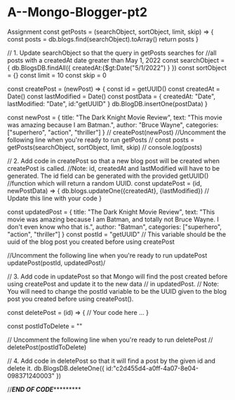 # A--Mongo-Blogger-pt2
Assignment
const getPosts = (searchObject, sortObject, limit, skip) => {
const posts = db.blogs.find(searchObject).toArray()
return posts
}

// 1. Update searchObject so that the query in getPosts searches for 
//all posts with a createdAt date greater than May 1, 2022
const searchObject = {
    db.BlogsDB.findAll({
      createdAt:{$gt:Date("5/1/2022") 
    }
})
const sortObject = {}
const limit = 10
const skip = 0

const createPost = (newPost) => {
const id = getUUID()
const createdAt = Date()
const lastModified = Date()
const postData = {
  createdAt: "Date",
  lastModified: "Date",
  id:"getUUID"
}
db.BlogDB.insertOne(postData)
}

const newPost = {
title: "The Dark Knight Movie Review",
text: "This movie was amazing because I am Batman.",
author: "Bruce Wayne",
categories: ["superhero", "action", "thriller"]
}
// createPost(newPost)
//Uncomment the following line when you're ready to run getPosts
// const posts = getPosts(searchObject, sortObject, limit, skip)
// console.log(posts)


//  2. Add code in createPost so that a new blog post will be created when createPost is called.
//Note: id, createdAt and lastModified will have to be generated. The id field can be generated with the provided getUUID()
//function which will return a random UUID.
const updatePost = (id, newPostData) => {
db.blogs.updateOne({createdAt}, {lastModified}) // Update this line with your code
}

const updatedPost = {
title: "The Dark Knight Movie Review",
text: "This movie was amazing because I am Batman, and totally not Bruce Wayne. I don't even know who that is.",
author: "Batman",
categories: ["superhero", "action", "thriller"]
}
const postId = "getUUID" // This variable should be the uuid of the blog post you created before using createPost

//Uncomment the following line when you're ready to run updatePost
updatePost(postId, updatedPost)/


//  3. Add code in updatePost so that Mongo will find the post created before using createPost and update it to the new data
// in updatedPost.
// Note: You will need to change the postId variable to be the UUID given to the blog post you created before using createPost().

const deletePost = (id) => {
// Your code here ...
}

const postIdToDelete = ""

// Uncomment the following line when you're ready to run deletePost
// deletePost(postIdToDelete)


// 4. Add code in deletePost so that it will find a post by the given id and delete it.
db.BlogsDB.deleteOne({
    id:"c2d455d4-a0ff-4a07-8e04-098371240003"
})

//*****************END OF CODE**************************

